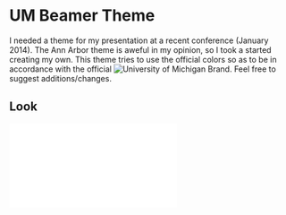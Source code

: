 # UM Beamer Theme

I needed a theme for my presentation at a recent conference (January 2014).
The Ann Arbor theme is aweful in my opinion, so I took a started creating my
own.  This theme tries to use the official colors so as to be in accordance
with the official ![University of Michigan
Brand](http://vpcomm.umich.edu/brand/).  Feel free to suggest
additions/changes.

## Look

![](examples/boxes.pdf)

